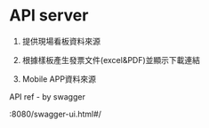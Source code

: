 # API server

1. 提供現場看板資料來源

2. 根據樣板產生發票文件(excel&PDF)並顯示下載連結

3. Mobile APP資料來源



API ref - by swagger

<IP>:8080/swagger-ui.html#/